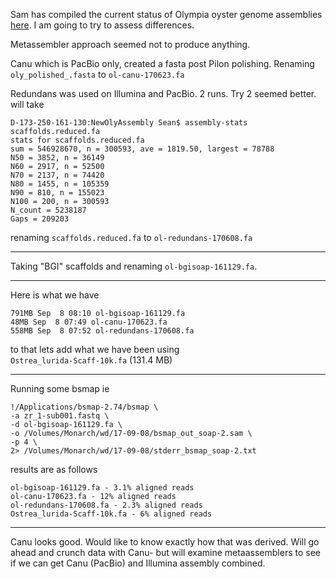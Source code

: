 Sam has compiled the current status of Olympia oyster genome assemblies [here](http://faculty.washington.edu/sr320/?p=13567). I am going to try to assess differences. 

Metassembler approach seemed not to produce anything.

Canu which is PacBio only, created a fasta post Pilon polishing.
Renaming `oly_polished_.fasta` to `ol-canu-170623.fa` 

Redundans was used on Illumina and PacBio. 2 runs. Try 2 seemed better. 
will take

```
D-173-250-161-130:NewOlyAssembly Sean$ assembly-stats scaffolds.reduced.fa
stats for scaffolds.reduced.fa
sum = 546928670, n = 300593, ave = 1819.50, largest = 78788
N50 = 3852, n = 36149
N60 = 2917, n = 52500
N70 = 2137, n = 74420
N80 = 1455, n = 105359
N90 = 810, n = 155023
N100 = 200, n = 300593
N_count = 5238187
Gaps = 209203
```

renaming `scaffolds.reduced.fa` to `ol-redundans-170608.fa`

---
Taking "BGI" scaffolds and renaming `ol-bgisoap-161129.fa`.

---

Here is what we have

```
791MB Sep  8 08:10 ol-bgisoap-161129.fa
48MB Sep  8 07:49 ol-canu-170623.fa
558MB Sep  8 07:52 ol-redundans-170608.fa
```
to that lets add what we have been using      
`Ostrea_lurida-Scaff-10k.fa` (131.4 MB)


--- 

Running some bsmap
ie 

```
!/Applications/bsmap-2.74/bsmap \
-a zr_1-sub001.fastq \
-d ol-bgisoap-161129.fa \
-o /Volumes/Monarch/wd/17-09-08/bsmap_out_soap-2.sam \
-p 4 \
2> /Volumes/Monarch/wd/17-09-08/stderr_bsmap_soap-2.txt
```

results are as follows

```
ol-bgisoap-161129.fa - 3.1% aligned reads     
ol-canu-170623.fa - 12% aligned reads     
ol-redundans-170608.fa - 2.3% aligned reads    
Ostrea_lurida-Scaff-10k.fa - 6% aligned reads     
```
---
Canu looks good. Would like to know exactly how that was derived. 
Will go ahead and crunch data with Canu- but will examine metaassemblers to see if we can get Canu (PacBio) and Illumina assembly combined.

